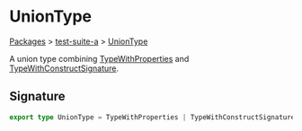 # UnionType

[Packages](/) > [test-suite-a](/test-suite-a/) > [UnionType](/test-suite-a/uniontype-typealias/)

A union type combining [TypeWithProperties](/test-suite-a/typewithproperties-typealias/) and [TypeWithConstructSignature](/test-suite-a/typewithconstructsignature-typealias/).

<h2 id="uniontype-signature">Signature</h2>

```typescript
export type UnionType = TypeWithProperties | TypeWithConstructSignature;
```
